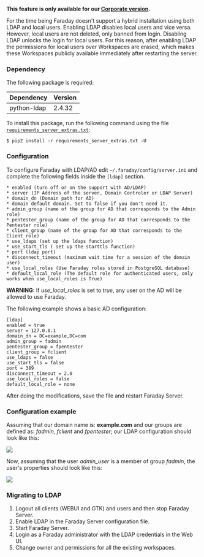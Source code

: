 **This feature is only available for our [Corporate version](https://www.faradaysec.com/#download).**

For the time being Faraday doesn't support a hybrid installation using both LDAP and local users. Enabling LDAP disables local users and vice versa. However, local users are not deleted, only banned from login. Disabling LDAP unlocks the login for local users. For this reason, after enabling LDAP the permissions for local users over Workspaces are erased, which makes these Workspaces publicly available immediately after restarting the server.

### Dependency

The following package is required:

| Dependency | Version |
|---|---|
| python-ldap | 2.4.32 |

To install this package, run the following command using the file [`requirements_server_extras.txt`](https://github.com/infobyte/faraday/blob/master/requirements_server_extras.txt):

    $ pip2 install -r requirements_server_extras.txt -U

### Configuration

To configure Faraday with LDAP/AD edit `~/.faraday/config/server.ini` and complete the following fields inside the `[ldap]` section.

```
* enabled (turn off or on the support with AD/LDAP)
* server (IP Address of the server, Domain Controler or LDAP Server)
* domain_dn (Domain path for AD)
* domain default domain. Set to false if you don't need it.
* admin_group (name of the group for AD that corresponds to the Admin role)
* pentester_group (name of the group for AD that corresponds to the Pentester role)
* client_group (name of the group for AD that corresponds to the Client role)
* use_ldaps (set up the ldaps function)
* use_start_tls ( set up the starttls function)
* port (ldap port)
* disconnect_timeout (maximum wait time for a session of the domain user)
* use_local_roles (Use Faraday roles stored in PostgreSQL database)
* default_local_role (The default role for authenticated users, only works when use_local_roles is True)
```
**WARNING:** If _use_local_roles_ is set to _true_, any user on the AD will be allowed to use Faraday.



The following example shows a basic AD configuration:

```
[ldap]
enabled = true
server = 127.0.0.1
domain_dn = DC=example,DC=com
admin_group = fadmin
pentester_group = fpentester
client_group = fclient
use_ldaps = false
use_start_tls = false
port = 389
disconnect_timeout = 2.0
use_local_roles = false
default_local_role = none
```

After doing the modifications, save the file and restart Faraday Server.

### Configuration example

Assuming that our domain name is: **example.com** and our groups are defined as: _fadmin_, _fclient_ and _fpentester_; our LDAP configuration should look like this: 

![](https://raw.github.com/wiki/infobyte/faraday/images/ldap/domain_view.png)

Now, assuming that the user _admin_user_ is a member of group _fadmin_, the user's properties should look like this:

![](https://raw.github.com/wiki/infobyte/faraday/images/ldap/user_view.png)

### Migrating to LDAP

1. Logout all clients (WEBUI and GTK) and users and then stop Faraday Server.
2. Enable LDAP in the Faraday Server configuration file.
3. Start Faraday Server.
4. Login as a Faraday administrator with the LDAP credentials in the Web UI.
5. Change owner and permissions for all the existing workspaces.
